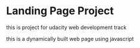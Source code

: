 # Landing Page Project

this is project for udacity web development track

this is a dynamically built web page using javascript
